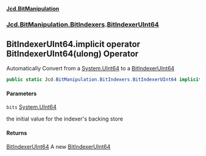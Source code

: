 #### [Jcd.BitManipulation](index.md 'index')
### [Jcd.BitManipulation.BitIndexers](Jcd.BitManipulation.BitIndexers.md 'Jcd.BitManipulation.BitIndexers').[BitIndexerUInt64](Jcd.BitManipulation.BitIndexers.BitIndexerUInt64.md 'Jcd.BitManipulation.BitIndexers.BitIndexerUInt64')

## BitIndexerUInt64.implicit operator BitIndexerUInt64(ulong) Operator

Automatically Convert from a [System.UInt64](https://docs.microsoft.com/en-us/dotnet/api/System.UInt64 'System.UInt64') to a [BitIndexerUInt64](Jcd.BitManipulation.BitIndexers.BitIndexerUInt64.md 'Jcd.BitManipulation.BitIndexers.BitIndexerUInt64')

```csharp
public static Jcd.BitManipulation.BitIndexers.BitIndexerUInt64 implicit operator BitIndexerUInt64(ulong bits);
```
#### Parameters

<a name='Jcd.BitManipulation.BitIndexers.BitIndexerUInt64.op_ImplicitJcd.BitManipulation.BitIndexers.BitIndexerUInt64(ulong).bits'></a>

`bits` [System.UInt64](https://docs.microsoft.com/en-us/dotnet/api/System.UInt64 'System.UInt64')

the initial value for the indexer's backing store

#### Returns
[BitIndexerUInt64](Jcd.BitManipulation.BitIndexers.BitIndexerUInt64.md 'Jcd.BitManipulation.BitIndexers.BitIndexerUInt64')
A new [BitIndexerUInt64](Jcd.BitManipulation.BitIndexers.BitIndexerUInt64.md 'Jcd.BitManipulation.BitIndexers.BitIndexerUInt64')